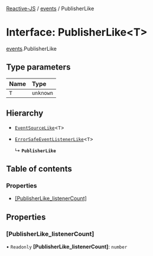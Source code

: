 [Reactive-JS](../README.md) / [events](../modules/events.md) / PublisherLike

# Interface: PublisherLike<T\>

[events](../modules/events.md).PublisherLike

## Type parameters

| Name | Type |
| :------ | :------ |
| `T` | `unknown` |

## Hierarchy

- [`EventSourceLike`](events.EventSourceLike.md)<`T`\>

- [`ErrorSafeEventListenerLike`](events.ErrorSafeEventListenerLike.md)<`T`\>

  ↳ **`PublisherLike`**

## Table of contents

### Properties

- [[PublisherLike\_listenerCount]](events.PublisherLike.md#[publisherlike_listenercount])

## Properties

### [PublisherLike\_listenerCount]

• `Readonly` **[PublisherLike\_listenerCount]**: `number`
